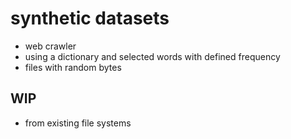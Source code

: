 # synthetic datasets

- web crawler
- using a dictionary and selected words with defined frequency
- files with random bytes

## WIP

- from existing file systems
